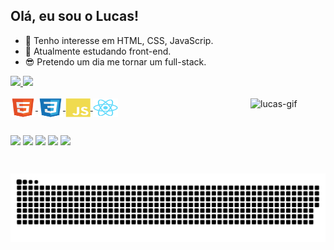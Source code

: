## Olá, eu sou o Lucas!
- 👀 Tenho interesse em HTML, CSS, JavaScrip.
- 🌱 Atualmente estudando front-end.
- 😎 Pretendo um dia me tornar um full-stack.

<div>
  <a href="https://github.com/lucasvaz01">
  <img height="130em" src="https://github-readme-stats.vercel.app/api?username=lucasvaz01&show_icons=true&theme=highcontrast&include_all_commits=true&count_private=true"/>
  <img height="130em" src="https://github-readme-stats.vercel.app/api/top-langs/?username=lucasvaz01&layout=compact&langs_count=7&theme=highcontrast"/>
</div>

<div style="display: inline_block"><br>    
  <img align="center" alt="lucas-HTML" height="30" width="40" src="https://raw.githubusercontent.com/devicons/devicon/master/icons/html5/html5-original.svg">
  <img align="center" alt="lucas-CSS" height="30" width="40" src="https://raw.githubusercontent.com/devicons/devicon/master/icons/css3/css3-original.svg">
  <img align="center" alt="lucas-Js" height="30" width="40" src="https://raw.githubusercontent.com/devicons/devicon/master/icons/javascript/javascript-plain.svg">
  <img align="center" alt="lucas-React" height="30" width="40" src="https://raw.githubusercontent.com/devicons/devicon/master/icons/react/react-original.svg">
  <img align="right" alt="lucas-gif" height="120" width="120"     src="https://cdn.discordapp.com/attachments/662522004112539678/883764496135503922/f4a7f5b3f36810862e99cc532bd0966e.gif">
 </div>
  
  ##
  
<div>
  
  <a href="https://www.instagram.com/eu.luquitas/" target="_blank"><img src="https://img.shields.io/badge/-Instagram-%23E4405F?style=for-the-badge&logo=instagram&logoColor=white" target="_blank"></a>
 	<a href="https://www.twitch.tv/atreusatreides" target="_blank"><img src="https://img.shields.io/badge/Twitch-9146FF?style=for-the-badge&logo=twitch&logoColor=white" target="_blank"></a>
 <a href="https://discord.gg/UPJTkaxFkh" target="_blank"><img src="https://img.shields.io/badge/Discord-7289DA?style=for-the-badge&logo=discord&logoColor=white" target="_blank"></a> 
  <a href = "mailto:lucasvaz01.lv@gmail.com"><img src="https://img.shields.io/badge/-Gmail-%23333?style=for-the-badge&logo=gmail&logoColor=white" target="_blank"></a>
  <a href="https://www.linkedin.com/in/lucas-almeida-britto-vaz-de-queiroz-macarenhas-08502b201/" target="_blank"><img src="https://img.shields.io/badge/-LinkedIn-%230077B5?style=for-the-badge&logo=linkedin&logoColor=white" target="_blank"></a>
  
  ![Snake animation](https://github.com/lucasvaz01/lucasvaz01/blob/output/github-contribution-grid-snake.svg)
   
</div>   
